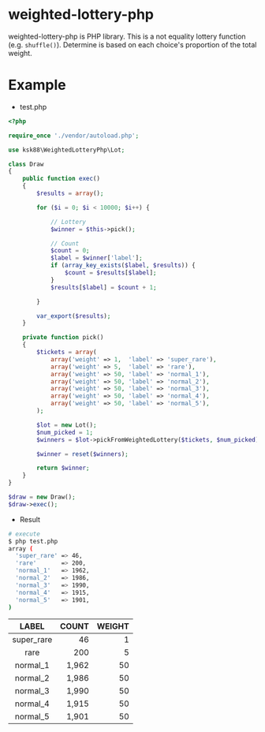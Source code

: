 weighted-lottery-php
=============

weighted-lottery-php is PHP library. This is a not equality lottery function (e.g. ```shuffle()```). Determine is based on each choice's proportion of the total weight.

# Example

- test.php
```php
<?php

require_once './vendor/autoload.php';

use ksk88\WeightedLotteryPhp\Lot;

class Draw
{
    public function exec()
    {
        $results = array();

        for ($i = 0; $i < 10000; $i++) {

            // Lottery
            $winner = $this->pick();

            // Count
            $count = 0;
            $label = $winner['label'];
            if (array_key_exists($label, $results)) {
                $count = $results[$label];
            }
            $results[$label] = $count + 1;

        }

        var_export($results);
    }

    private function pick()
    {
        $tickets = array(
            array('weight' => 1,  'label' => 'super_rare'),
            array('weight' => 5,  'label' => 'rare'),
            array('weight' => 50, 'label' => 'normal_1'),
            array('weight' => 50, 'label' => 'normal_2'),
            array('weight' => 50, 'label' => 'normal_3'),
            array('weight' => 50, 'label' => 'normal_4'),
            array('weight' => 50, 'label' => 'normal_5'),
        );

        $lot = new Lot();
        $num_picked = 1;
        $winners = $lot->pickFromWeightedLottery($tickets, $num_picked);

        $winner = reset($winners);

        return $winner;
    }
}

$draw = new Draw();
$draw->exec();
```

- Result
```sh
# execute
$ php test.php
array (
  'super_rare' => 46,
  'rare'       => 200,
  'normal_1'   => 1962,
  'normal_2'   => 1986,
  'normal_3'   => 1990,
  'normal_4'   => 1915,
  'normal_5'   => 1901,
)
```

LABEL | COUNT | WEIGHT
:-------------:|-------------:|-------------:
super_rare | 46 | 1
rare | 200 | 5
normal_1 | 1,962 | 50
normal_2 | 1,986 | 50
normal_3 | 1,990 | 50
normal_4 | 1,915 | 50
normal_5 | 1,901 | 50